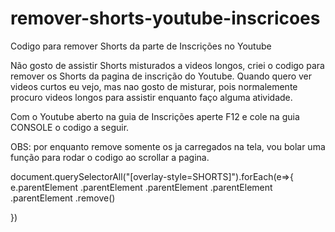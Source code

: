 # remover-shorts-youtube-inscricoes
Codigo para remover Shorts da parte de Inscrições no Youtube

Não gosto de assistir Shorts misturados a videos longos, criei o codigo para remover os Shorts da pagina de inscrição do Youtube.
Quando quero ver videos curtos eu vejo, mas nao gosto de misturar, pois normalemente procuro videos longos para assistir enquanto faço alguma atividade.

Com o Youtube aberto na guia de Inscrições aperte F12 e cole na guia CONSOLE o codigo a seguir.

OBS: por enquanto remove somente os ja carregados na tela, vou bolar uma função para rodar o codigo ao scrollar a pagina.


document.querySelectorAll("[overlay-style=SHORTS]").forEach(e=>{
    e.parentElement
     .parentElement
      .parentElement
        .parentElement
          .parentElement
            .remove()

})
